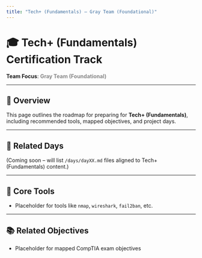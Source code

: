 ```yaml
---
title: "Tech+ (Fundamentals) – Gray Team (Foundational)"
---
```


# 🎓 Tech+ (Fundamentals) Certification Track

**Team Focus**: <span style="color:#888888; font-weight:bold;">Gray Team (Foundational)</span>

---

## 🧠 Overview

This page outlines the roadmap for preparing for **Tech+ (Fundamentals)**, including recommended tools, mapped objectives, and project days.

---

## 🔗 Related Days

(Coming soon – will list `/days/dayXX.md` files aligned to Tech+ (Fundamentals) content.)

---

## 🧰 Core Tools

- Placeholder for tools like `nmap`, `wireshark`, `fail2ban`, etc.

---

## 📚 Related Objectives

- Placeholder for mapped CompTIA exam objectives

